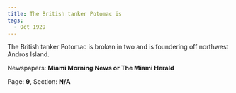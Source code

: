 ```yaml
---  
title: The British tanker Potomac is  
tags:  
  - Oct 1929  
---  
```

  
The British tanker Potomac is broken in two and is foundering off northwest Andros Island.  
  
Newspapers: **Miami Morning News or The Miami Herald**  
  
Page: **9**, Section: **N/A** 
